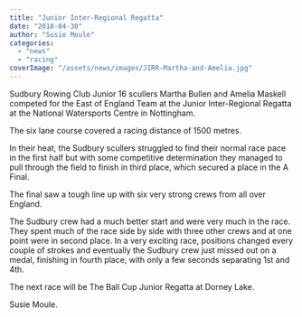 ```yaml
---
title: "Junior Inter-Regional Regatta"
date: "2018-04-30"
author: "Susie Moule"
categories:
  - "news"
  - "racing"
coverImage: "/assets/news/images/JIRR-Martha-and-Amelia.jpg"
---
```


Sudbury Rowing Club Junior 16 scullers Martha Bullen and Amelia Maskell competed for the East of England Team at the Junior Inter-Regional Regatta at the National Watersports Centre in Nottingham.

The six lane course covered a racing distance of 1500 metres.

In their heat, the Sudbury scullers struggled to find their normal race pace in the first half but with some competitive determination they managed to pull through the field to finish in third place, which secured a place in the A Final.

The final saw a tough line up with six very strong crews from all over England.

The Sudbury crew had a much better start and were very much in the race. They spent much of the race side by side with three other crews and at one point were in second place. In a very exciting race, positions changed every couple of strokes and eventually the Sudbury crew just missed out on a medal, finishing in fourth place, with only a few seconds separating 1st and 4th.

The next race will be The Ball Cup Junior Regatta at Dorney Lake.

Susie Moule.
